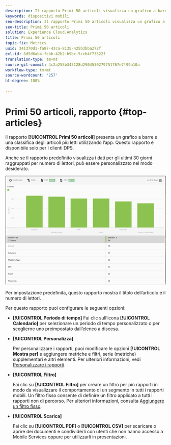 ```yaml
---
description: Il rapporto Primi 50 articoli visualizza un grafico a barre e una classifica degli articoli più letti utilizzando l’app. Questo rapporto è disponibile solo per i clienti della soluzione Digital Publishing Suite (DPS).
keywords: dispositivi mobili
seo-description: Il rapporto Primi 50 articoli visualizza un grafico a barre e una classifica degli articoli più letti utilizzando l’app. Questo rapporto è disponibile solo per i clienti della soluzione Digital Publishing Suite (DPS).
seo-title: Primi 50 articoli
solution: Experience Cloud,Analytics
title: Primi 50 articoli
topic-fix: Metrics
uuid: 341370d1-fa87-43ca-8135-425b3bba272f
exl-id: 8d5d6ab4-fcbb-42b2-b9bc-5ccb4f73522f
translation-type: tm+mt
source-git-commit: 4c2a255b343128d2904530279751767e7f99a10a
workflow-type: tm+mt
source-wordcount: '257'
ht-degree: 100%

---
```


# Primi 50 articoli, rapporto {#top-articles}

Il rapporto **[!UICONTROL Primi 50 articoli]** presenta un grafico a barre e una classifica degli articoli più letti utilizzando l’app. Questo rapporto è disponibile solo per i clienti DPS.

Anche se il rapporto predefinito visualizza i dati per gli ultimi 30 giorni raggruppati per numero di lettori, può essere personalizzato nel modo desiderato.

![](assets/dps_top_50.png)

Per impostazione predefinita, questo rapporto mostra il titolo dell’articolo e il numero di lettori.

Per questo rapporto puoi configurare le seguenti opzioni:

* **[!UICONTROL Periodo di tempo]**
Fai clic sull’icona **[!UICONTROL Calendario]** per selezionare un periodo di tempo personalizzato o per sceglierne uno preimpostato dall’elenco a discesa.

* **[!UICONTROL Personalizza]**

   Per personalizzare i rapporti, puoi modificare le opzioni **[!UICONTROL Mostra per]** e aggiungere metriche e filtri, serie (metriche) supplementari e altri elementi. Per ulteriori informazioni, vedi [Personalizzare i rapporti](/help/using/usage/reports-customize/reports-customize.md).

* **[!UICONTROL Filtro]**

   Fai clic su **[!UICONTROL Filtro]** per creare un filtro per più rapporti in modo da visualizzare il comportamento di un segmento in tutti i rapporti mobili. Un filtro fisso consente di definire un filtro applicato a tutti i rapporti non di percorso. Per ulteriori informazioni, consulta [Aggiungere un filtro fisso](/help/using/usage/reports-customize/t-sticky-filter.md).

* **[!UICONTROL Scarica]**

   Fai clic su **[!UICONTROL PDF]** o **[!UICONTROL CSV]** per scaricare o aprire dei documenti e condividerli con utenti che non hanno accesso a Mobile Services oppure per utilizzarli in presentazioni.
